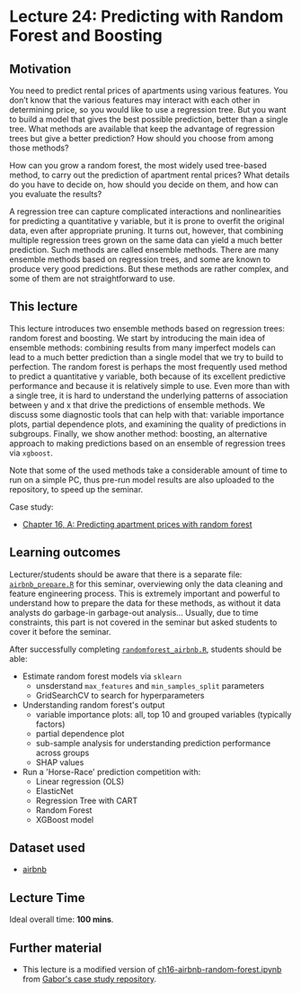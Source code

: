 # Lecture 24: Predicting with Random Forest and Boosting

## Motivation

You need to predict rental prices of apartments using various features. You don’t know that the various features may interact with each other in determining price, so you would like to use a regression tree. But you want to build a model that gives the best possible prediction, better than a single tree. What methods are available that keep the advantage of regression trees but give a better prediction? How should you choose from among those methods?

How can you grow a random forest, the most widely used tree-based method, to carry out the prediction of apartment rental prices? What details do you have to decide on, how should you decide on them, and how can you evaluate the results?

A regression tree can capture complicated interactions and nonlinearities for predicting a quantitative y variable, but it is prone to overfit the original data, even after appropriate pruning. It turns out, however, that combining multiple regression trees grown on the same data can yield a much better prediction. Such methods are called ensemble methods. There are many ensemble methods based on regression trees, and some are known to produce very good predictions. But these methods are rather complex, and some of them are not straightforward to use.

## This lecture

This lecture introduces two ensemble methods based on regression trees: random forest and boosting. We start by introducing the main idea of ensemble methods: combining results from many imperfect models can lead to a much better prediction than a single model that we try to build to perfection. The random forest is perhaps the most frequently used method to predict a quantitative y variable, both because of its excellent predictive performance and because it is relatively simple to use. Even more than with a single tree, it is hard to understand the underlying patterns of association between y and x that drive the predictions of ensemble methods. We discuss some diagnostic tools that can help with that: variable importance plots, partial dependence plots, and examining the quality of predictions in subgroups. Finally, we show another method: boosting, an alternative approach to making predictions based on an ensemble of regression trees via `xgboost`.

Note that some of the used methods take a considerable amount of time to run on a simple PC, thus pre-run model results are also uploaded to the repository, to speed up the seminar.

Case study:
  - [Chapter 16, A: Predicting apartment prices with random forest](https://gabors-data-analysis.com/casestudies/#ch16a-predicting-apartment-prices-with-random-forest)

## Learning outcomes

Lecturer/students should be aware that there is a separate file: [`airbnb_prepare.R`](https://github.com/gabors-data-analysis/da-coding-rstats/blob/main/lecture24-random-forest/codes/airbnb_prepare.R) for this seminar, overviewing only the data cleaning and feature engineering process. This is extremely important and powerful to understand how to prepare the data for these methods, as without it data analysts do garbage-in garbage-out analysis... Usually, due to time constraints, this part is not covered in the seminar but asked students to cover it before the seminar.

After successfully completing [`randomforest_airbnb.R`](https://github.com/gabors-data-analysis/da-coding-rstats/blob/main/lecture24-random-forest/codes/randomforest_airbnb.R), students should be able:

  - Estimate random forest models via `sklearn`
    - unsderstand `max_features` and `min_samples_split` parameters
    - GridSearchCV to search for hyperparameters
  - Understanding random forest's output
    - variable importance plots: all, top 10 and grouped variables (typically factors)
    - partial dependence plot
    - sub-sample analysis for understanding prediction performance across groups
    - SHAP values
  - Run a 'Horse-Race' prediction competition with:
    - Linear regression (OLS)
    - ElasticNet
    - Regression Tree with CART
    - Random Forest
    - XGBoost model

## Dataset used

- [airbnb](https://gabors-data-analysis.com/datasets/#airbnb)

## Lecture Time

Ideal overall time: **100 mins**.


## Further material

  - This lecture is a modified version of [ch16-airbnb-random-forest.ipynb](https://github.com/gabors-data-analysis/da_case_studies/blob/master/ch16-airbnb-random-forest/ch16-airbnb-random-forest.ipynb) from [Gabor's case study repository](https://github.com/gabors-data-analysis/da_case_studies).

